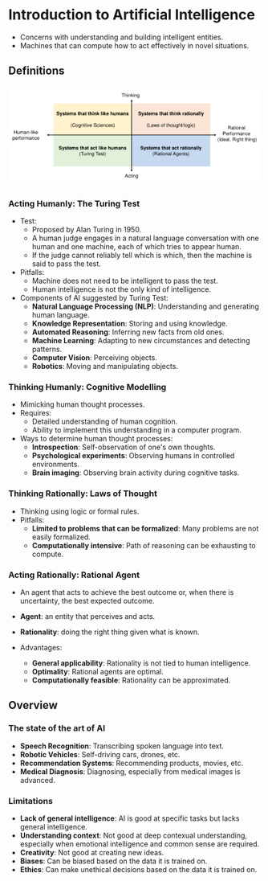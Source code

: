 # Introduction to Artificial Intelligence

- Concerns with understanding and building intelligent entities.
- Machines that can compute how to act effectively in novel situations.

## Definitions

![definitions of AI](images/definitions%20of%20AI.png)

### Acting Humanly: The Turing Test

- Test:
  - Proposed by Alan Turing in 1950.
  - A human judge engages in a natural language conversation with one human and one machine, each of which tries to appear human.
  - If the judge cannot reliably tell which is which, then the machine is said to pass the test.
- Pitfalls:
  - Machine does not need to be intelligent to pass the test.
  - Human intelligence is not the only kind of intelligence.
- Components of AI suggested by Turing Test:
  - **Natural Language Processing (NLP)**: Understanding and generating human language.
  - **Knowledge Representation**: Storing and using knowledge.
  - **Automated Reasoning**: Inferring new facts from old ones.
  - **Machine Learning**: Adapting to new circumstances and detecting patterns.
  - **Computer Vision**: Perceiving objects.
  - **Robotics**: Moving and manipulating objects.

### Thinking Humanly: Cognitive Modelling

- Mimicking human thought processes.
- Requires:
  - Detailed understanding of human cognition.
  - Ability to implement this understanding in a computer program.
- Ways to determine human thought processes:
  - **Introspection**: Self-observation of one's own thoughts.
  - **Psychological experiments**: Observing humans in controlled environments.
  - **Brain imaging**: Observing brain activity during cognitive tasks.

### Thinking Rationally: Laws of Thought

- Thinking using logic or formal rules.
- Pitfalls:
  - **Limited to problems that can be formalized**: Many problems are not easily formalized.
  - **Computationally intensive**: Path of reasoning can be exhausting to compute.

### Acting Rationally: Rational Agent

- An agent that acts to achieve the best outcome or, when there is uncertainty, the best expected outcome.
- **Agent**: an entity that perceives and acts.
- **Rationality**: doing the right thing given what is known.

- Advantages:
  - **General applicability**: Rationality is not tied to human intelligence.
  - **Optimality**: Rational agents are optimal.
  - **Computationally feasible**: Rationality can be approximated.

## Overview

### The state of the art of AI

- **Speech Recognition**: Transcribing spoken language into text.
- **Robotic Vehicles**: Self-driving cars, drones, etc.
- **Recommendation Systems**: Recommending products, movies, etc.
- **Medical Diagnosis**: Diagnosing, especially from medical images is advanced.

### Limitations

- **Lack of general intelligence**: AI is good at specific tasks but lacks general intelligence.
- **Understanding context**: Not good at deep contexual understanding, especially when emotional intelligence and common sense are required.
- **Creativity**: Not good at creating new ideas.
- **Biases**: Can be biased based on the data it is trained on.
- **Ethics**: Can make unethical decisions based on the data it is trained on.
